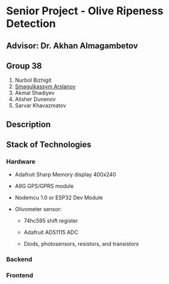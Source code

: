 # Senior Project - Olive Ripeness Detection

## Advisor: Dr. Akhan Almagambetov
## Group 38

1. Nurbol Bizhigit
2. [Smagulkassym Arslanov](https://www.linkedin.com/in/smagulkassym/)
3. Akmal Shadiyev
3. Alisher Dunenov
4. Sarvar Khavazmatov

## Description

## Stack of Technologies 

### Hardware

 - Adafruit Sharp Memory display 400x240

 - A9G GPS/GPRS module

 - Nodemcu 1.0 or ESP32 Dev Module

 - Olivometer sensor:

     - 74hc595 shift register
    
     - Adafruit ADS1115 ADC
    
     - Diods, photosensors, resistors, and transistors

### Backend

### Frontend

### 
